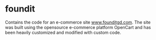 # foundit
Contains the code for an e-commerce site www.founditgd.com. The site was built using the opensource e-commerce platform OpenCart and has been heavily customized and modified with custom code.
